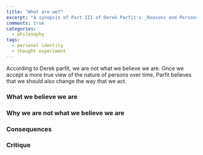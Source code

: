 ```yaml
---
title: "What are we?"
excerpt: "A synopsis of Part III of Derek Parfit's _Reasons and Persons_ (1984)"
comments: true
categories: 
  - philosophy
tags:
  - personal identity
  - thought experiment
---
```


According to Derek parfit, we are not what we believe we are. Once we accept a more true view of the nature of persons over time, Parfit believes that we should also change the way that we act.



### What we believe we are

### Why we are not what we believe we are

### Consequences

### Critique